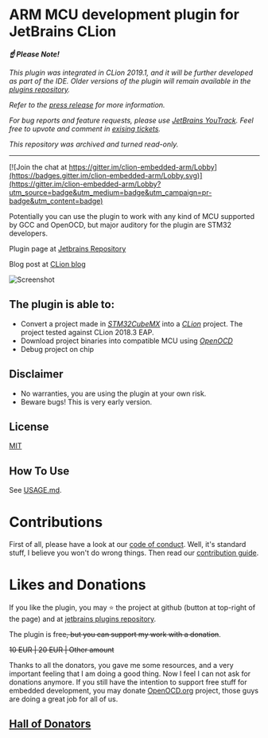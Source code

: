 ARM MCU development plugin for JetBrains CLion 
====

***:point_up: Please Note!***

*This plugin was integrated in CLion 2019.1, and it will be further developed as part of the IDE. Older versions of the 
plugin will remain available in the [plugins repository](https://plugins.jetbrains.com/plugin/10115).*

*Refer to the [press release](https://blog.jetbrains.com/clion/2019/02/clion-2019-1-eap-clion-for-embedded-development-part-iii/) for more information.*

*For bug reports and feature requests, please use 
[JetBrains YouTrack](https://youtrack.jetbrains.com/newIssue?project=CPP&description=Clion%20Version%3A%0AOpenOCD%20Version%3A%0AToolchain%20Version%3A%0ATarget%20MCU%2Fboard%3A&c=Subsystem%20Embedded).
Feel free to upvote and comment in [exising tickets](https://youtrack.jetbrains.com/issues?q=Subsystem:%20Embedded%20sort%20by:%20State%20).*

*This repository was archived and turned read-only.*

---

[![Join the chat at https://gitter.im/clion-embedded-arm/Lobby](https://badges.gitter.im/clion-embedded-arm/Lobby.svg)](https://gitter.im/clion-embedded-arm/Lobby?utm_source=badge&utm_medium=badge&utm_campaign=pr-badge&utm_content=badge)

Potentially you can use the plugin to work with any kind of MCU supported by GCC and OpenOCD, but major auditory for 
the plugin are STM32 developers. 

Plugin page at [Jetbrains Repository](https://plugins.jetbrains.com/plugin/10115)

Blog post at [CLion blog](https://blog.jetbrains.com/clion/2017/12/clion-for-embedded-development-part-ii)

![Screenshot](screen1.png)

The plugin is able to:
---
 * Convert a project made in *[STM32CubeMX](http://www.st.com/en/development-tools/stm32cubemx.html)* into a  *[CLion](https://www.jetbrains.com/clion/)* project. The project tested against CLion 2018.3 EAP.
 * Download project binaries into compatible MCU using *[OpenOCD](http://openocd.org/)*
 * Debug project on chip
 

Disclaimer
---
 * No warranties, you are using the plugin at your own risk.
 * Beware bugs! This is very early version.

License
---
[MIT](LICENSE.txt)

How To Use
---
See [USAGE.md](USAGE.md).

Contributions
===
First of all, please have a look at our [code of conduct](CODE_OF_CONDUCT.md). Well, it's standard stuff, I believe you won't do wrong things. Then read our [contribution guide](CONTRIBUTING.md). 

Likes and Donations
===

If you like the plugin, you may :star: the project at github (button at top-right of the page) and at [jetbrains plugins repository](https://plugins.jetbrains.com/plugin/10115).

The plugin is free<s>, but you can support my work with a donation</s>. 

<s>10 EUR | 20 EUR | Other amount</s>

Thanks to all the donators, you gave me some resources, and a very important feeling that I am doing a good thing. Now I feel I can not ask for donations anymore. If you still have the intention to support free stuff for embedded development, you may donate [OpenOCD.org](http://openocd.org/donations/) project, those guys are doing a great job for all of us. 

[Hall of Donators](DONATIONS.md)
--
